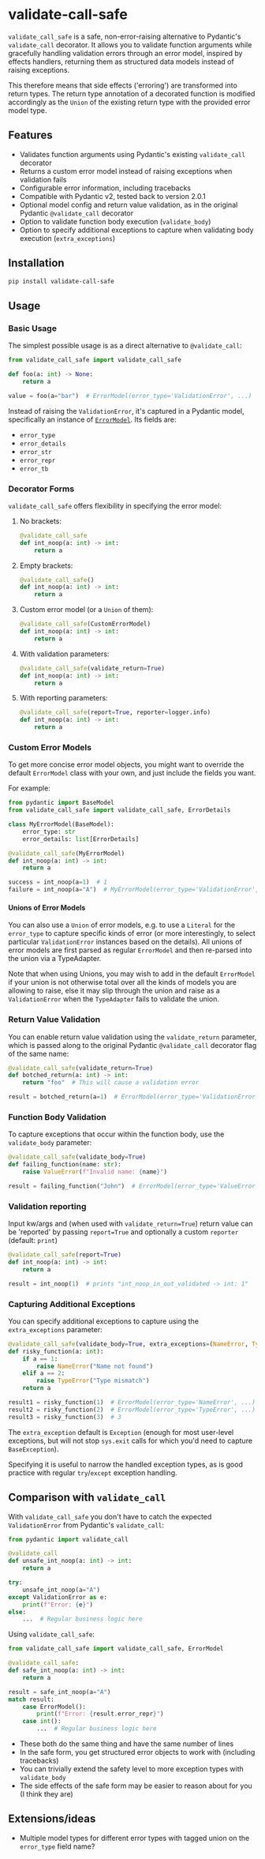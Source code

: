 # validate-call-safe

`validate_call_safe` is a safe, non-error-raising alternative to Pydantic's `validate_call` decorator.
It allows you to validate function arguments while gracefully handling validation errors through an error model,
inspired by effects handlers, returning them as structured data models instead of raising exceptions.

This therefore means that side effects ('erroring') are transformed into return types.
The return type annotation of a decorated function is modified accordingly as the `Union` of the
existing return type with the provided error model type.

## Features

- Validates function arguments using Pydantic's existing `validate_call` decorator
- Returns a custom error model instead of raising exceptions when validation fails
- Configurable error information, including tracebacks
- Compatible with Pydantic v2, tested back to version 2.0.1
- Optional model config and return value validation, as in the original Pydantic `@validate_call` decorator
- Option to validate function body execution (`validate_body`)
- Option to specify additional exceptions to capture when validating body execution (`extra_exceptions`)

## Installation

```bash
pip install validate-call-safe
```

## Usage

### Basic Usage

The simplest possible usage is as a direct alternative to `@validate_call`:

```py
from validate_call_safe import validate_call_safe

def foo(a: int) -> None:
    return a

value = foo(a="bar")  # ErrorModel(error_type='ValidationError', ...)
```

Instead of raising the `ValidationError`, it's captured in a Pydantic model,
specifically an instance of [`ErrorModel`][EM]. Its fields are:

- `error_type`
- `error_details`
- `error_str`
- `error_repr`
- `error_tb`

[EM]: https://github.com/lmmx/validate-call-safe/blob/master/src/validate_call_safe/errors/model.py

### Decorator Forms

`validate_call_safe` offers flexibility in specifying the error model:

1. No brackets:
   ```python
   @validate_call_safe
   def int_noop(a: int) -> int:
       return a
   ```

2. Empty brackets:
   ```python
   @validate_call_safe()
   def int_noop(a: int) -> int:
       return a
   ```

3. Custom error model (or a `Union` of them):
   ```python
   @validate_call_safe(CustomErrorModel)
   def int_noop(a: int) -> int:
       return a
   ```

4. With validation parameters:
   ```python
   @validate_call_safe(validate_return=True)
   def int_noop(a: int) -> int:
       return a
   ```

5. With reporting parameters:
   ```python
   @validate_call_safe(report=True, reporter=logger.info)
   def int_noop(a: int) -> int:
       return a
   ```

### Custom Error Models

To get more concise error model objects, you might want to override the default `ErrorModel` class
with your own, and just include the fields you want.

For example:

```python
from pydantic import BaseModel
from validate_call_safe import validate_call_safe, ErrorDetails

class MyErrorModel(BaseModel):
    error_type: str
    error_details: list[ErrorDetails]

@validate_call_safe(MyErrorModel)
def int_noop(a: int) -> int:
    return a

success = int_noop(a=1)  # 1
failure = int_noop(a="A")  # MyErrorModel(error_type='ValidationError', ...)
```

#### Unions of Error Models

You can also use a `Union` of error models, e.g. to use a `Literal` for the `error_type` to capture
specific kinds of error (or more interestingly, to select particular `ValidationError` instances
based on the details). All unions of error models are first parsed as regular `ErrorModel` and then
re-parsed into the union via a TypeAdapter.

Note that when using Unions, you may wish to add in the default `ErrorModel` if your union is not
otherwise total over all the kinds of models you are allowing to raise, else it may slip through the
union and raise as a `ValidationError` when the `TypeAdapter` fails to validate the union.

### Return Value Validation

You can enable return value validation using the `validate_return` parameter,
which is passed along to the original Pydantic `@validate_call` decorator flag of the same name:

```python
@validate_call_safe(validate_return=True)
def botched_return(a: int) -> int:
    return "foo"  # This will cause a validation error

result = botched_return(a=1)  # ErrorModel(error_type='ValidationError', ...)
```

### Function Body Validation

To capture exceptions that occur within the function body, use the `validate_body` parameter:

```python
@validate_call_safe(validate_body=True)
def failing_function(name: str):
    raise ValueError(f"Invalid name: {name}")

result = failing_function("John")  # ErrorModel(error_type='ValueError', ...)
```

### Validation reporting

Input kw/args and (when used with `validate_return=True`) return value can be 'reported'
by passing `report=True` and optionally a custom `reporter` (default: `print`)

```python
@validate_call_safe(report=True)
def int_noop(a: int) -> int:
    return a

result = int_noop(1)  # prints "int_noop_in_out_validated -> int: 1"
```

### Capturing Additional Exceptions

You can specify additional exceptions to capture using the `extra_exceptions` parameter:

```python
@validate_call_safe(validate_body=True, extra_exceptions=(NameError, TypeError))
def risky_function(a: int):
    if a == 1:
        raise NameError("Name not found")
    elif a == 2:
        raise TypeError("Type mismatch")
    return a

result1 = risky_function(1)  # ErrorModel(error_type='NameError', ...)
result2 = risky_function(2)  # ErrorModel(error_type='TypeError', ...)
result3 = risky_function(3)  # 3
```

The `extra_exception` default is `Exception` (enough for most user-level exceptions,
but will not stop `sys.exit` calls for which you'd need to capture `BaseException`).

Specifying it is useful to narrow the handled exception types, as is good practice
with regular `try`/`except` exception handling.

## Comparison with `validate_call`

With `validate_call_safe` you don't have to catch the expected `ValidationError` from Pydantic's `validate_call`:

```python
from pydantic import validate_call

@validate_call
def unsafe_int_noop(a: int) -> int:
    return a

try:
    unsafe_int_noop(a="A")
except ValidationError as e:
    print(f"Error: {e}")
else:
    ...  # Regular business logic here
```

Using `validate_call_safe`:

```py
from validate_call_safe import validate_call_safe, ErrorModel

@validate_call_safe:
def safe_int_noop(a: int) -> int:
    return a

result = safe_int_noop(a="A")
match result:
    case ErrorModel():
        print(f"Error: {result.error_repr}")
    case int():
        ...  # Regular business logic here
```

- These both do the same thing and have the same number of lines
- In the safe form, you get structured error objects to work with (including tracebacks)
- You can trivially extend the safety level to more exception types with `validate_body`
- The side effects of the safe form may be easier to reason about for you (I think they are)

## Extensions/ideas

- Multiple model types for different error types with tagged union on the `error_type` field name?
